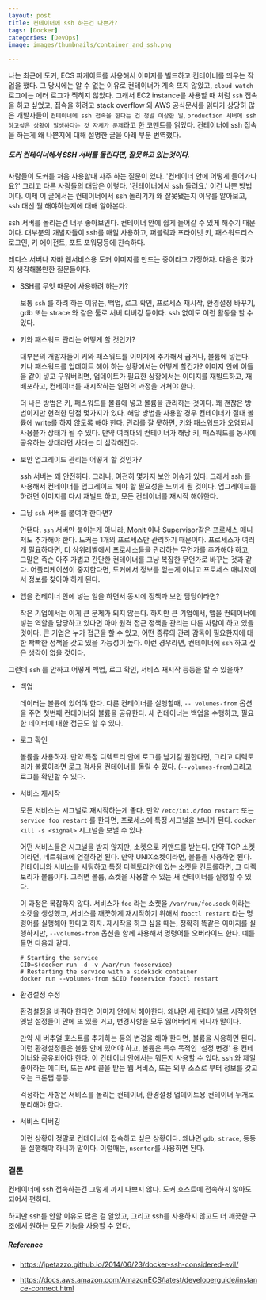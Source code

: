 ```yaml
---
layout: post
title: 컨테이너에 ssh 하는건 나쁜가?
tags: [Docker]
categories: [DevOps]
image: images/thumbnails/container_and_ssh.png

---
```



나는 최근에 도커, ECS 파게이트를 사용해서 이미지를 빌드하고 컨테이너를 띄우는 작업을 했다. 그 당시에는 알 수 없는 이유로 컨테이너가 계속 뜨지 않았고, `cloud watch` 로그에는 에러 로그가 찍히지 않았다. 그래서 EC2 instance를 사용할 때 처럼 `ssh` 접속을 하고 싶었고, 접속을 하려고 stack overflow 와 AWS 공식문서를 읽다가 상당히 많은 개발자들이 `컨테이너에 ssh 접속을 한다는 건 정말 이상한 일`, `production 서버에 ssh 하고싶은 상황이 발생하다는 것 자체가 문제`라고 한 코멘트를 읽었다. 컨테이너에 ssh 접속을 하는게 왜 나쁜지에 대해 설명한 글을 아래 부분 번역했다.



##### 도커 컨테이너에서 SSH 서버를 돌린다면, 잘못하고 있는것이다. 

사람들이 도커를 처음 사용할때 자주 하는 질문이 있다. '컨테이너 안에 어떻게 들어가나요?' 그리고 다른 사람들의 대답은 이렇다. '컨테이너에서 ssh 돌려요.' 이건 나쁜 방법이다. 이제 이 글에서는 컨테이너에서 ssh 돌리기가 왜 잘못됐는지 이유를 알아보고, ssh 대신 뭘 해야하는지에 대해 알아본다.

ssh 서버를 돌리는건 너무 좋아보인다. 컨테이너 안에 쉽게 들어갈 수 있게 해주기 때문이다. 대부분의 개발자들이 ssh를 매일 사용하고, 퍼블릭과 프라이빗 키, 패스워드리스 로그인, 키 에이전트, 포트 포워딩등에 친숙하다. 

레디스 서버나 자바 웹서비스용 도커 이미지를 만드는 중이라고 가정하자. 다음은 몇가지 생각해볼만한 질문들이다.

* SSH를 무엇 때문에 사용하려 하는가?

  보통 `ssh` 를 하려 하는 이유는, 백업, 로그 확인, 프로세스 재시작, 환경설정 바꾸기, gdb 또는 strace 와 같은 툴로 서버 디버깅 등이다. ssh 없이도 이런 활동을 할 수 있다.

  

* 키와 패스워드 관리는 어떻게 할 것인가?

  대부분의 개발자들이 키와 패스워드를 이미지에 추가해서 굽거나, 볼륨에 넣는다. 키나 패스워드를 업데이트 해야 하는 상황에서는 어떻게 할건가? 이미지 안에 이들을 같이 넣고 구워버리면, 업데이트가 필요한 상황에서는 이미지를 재빌드하고, 재배포하고, 컨테이너를 재시작하는 일련의 과정을 거쳐야 한다. 

  더 나은 방법은 키, 패스워드를 볼륨에 넣고 볼륨을 관리하는 것이다. 꽤 괜찮은 방법이지만 현격한 단점 몇가지가 있다. 해당 방법을 사용할 경우 컨테이너가 절대 볼륨에 write를 하지 않도록 해야 한다. 관리를 잘 못하면, 키와 패스워드가 오염되서 사용불가 상태가 될 수 있다. 만약 여러대의 컨테이너가 해당 키, 패스워드를 동시에 공유하는 상태라면 사태는 더 심각해진다. 

  

* 보안 업그레이드 관리는 어떻게 할 것인가?

  ssh 서버는 꽤 안전하다. 그러나, 여전히 몇가지 보안 이슈가 있다. 그래서 ssh 를 사용해서 컨테이너를 업그레이드 해야 할 필요성을 느끼게 될 것이다. 업그레이드를 하려면 이미지를 다시 재빌드 하고, 모든 컨테이너를 재시작 해야한다. 

   

* 그냥 `ssh` 서버를 붙여야 한다면?

  안됀다. `ssh` 서버만 붙이는게 아니라, Monit 이나 Supervisor같은 프로세스 매니저도 추가해야 한다. 도커는 1개의 프로세스만 관리하기 때문이다. 프로세스가 여러개 필요하다면, 더 상위레벨에서 프로세스들을 관리하는 무언가를 추가해야 하고, 그말은 즉슨 아주 가볍고 간단한 컨테이너를 그냥 복잡한 무언가로 바꾸는 것과 같다. 어플리케이션이 중지한다면, 도커에서 정보를 얻는게 아니고 프로세스 매니저에서 정보를 찾아야 하게 된다. 

  

* 앱을 컨테이너 안에 넣는 일을 하면서 동시에 정책과 보안 담당이라면?

  작은 기업에서는 이게 큰 문제가 되지 않는다. 하지만 큰 기업에서, 앱을 컨테이너에 넣는 역할을 담당하고 있다면 아마 원격 접근 정책을 관리는 다른 사람이 하고 있을 것이다. 큰 기업은 누가 접근을 할 수 있고, 어떤 종류의 관리 감독이 필요한지에 대한 빡빡한 정책을 갖고 있을 가능성이 높다. 이런 경우라면, 컨테이너에 `ssh` 하고 싶은 생각이 없을 것이다.



그런데 `ssh` 를 안하고 어떻게 백업, 로그 확인, 서비스 재시작 등등을 할 수 있을까?



* 백업

  데이터는 볼륨에 있어야 한다. 다른 컨테이너를 실행할때, `-- volumes-from` 옵션을 주면 첫번째 컨테이너와 볼륨을 공유한다. 새 컨테이너는 백업을 수행하고, 필요한 데이터에 대한 접근도 할 수 있다.

* 로그 확인

  볼륨을 사용하자. 만약 특정 디렉토리 안에 로그를 남기길 원한다면, 그리고 디렉토리가 볼륨이라면 로그 검사용 컨테이너를 돌릴 수 있다. (`--volumes-from`)그리고 로그를 확인할 수 있다.

* 서비스 재시작

  모든 서비스는 시그널로 재시작하는게 좋다. 만약 `/etc/ini.d/foo restart` 또는 `service foo restart` 를 한다면, 프로세스에 특정 시그널을 보내게 된다. `docker kill -s <signal>` 시그널을 보낼 수 있다.

  어떤 서비스들은 시그널을 받지 않지만, 소켓으로 커맨드를 받는다. 만약 TCP 소켓이라면, 네트워크에 연결하면 된다. 만약 UNIX소켓이라면, 볼륨을 사용하면 된다. 컨테이너와 서비스를 세팅하고 특정 디렉토리안에 있는 소켓을 컨트롤하면, 그 디렉토리가 볼륨이다. 그러면 볼륨, 소켓을 사용할 수 있는 새 컨테이너를 실행할 수 있다. 

  이 과정은 복잡하지 않다. 서비스가 `foo`  라는 소켓을 `/var/run/foo.sock` 이라는 소켓을 생성했고, 서비스를 깨끗하게 재시작하기 위해서 `fooctl restart`  라는 명령어를 실행해야 한다고 하자. 재시작을 하고 싶을 때는, 정확히 똑같은 이미지를 실행하지만, `--volumes-from` 옵션을 함께 사용해서 명령어를 오버라이드 한다. 예를 들면 다음과 같다.

  ```shell
  # Starting the service
  CID=$(docker run -d -v /var/run fooservice)
  # Restarting the service with a sidekick container
  docker run --volumes-from $CID fooservice fooctl restart
  ```

  

* 환경설정 수정

  환경설정을 바꿔야 한다면 이미지 안에서 해야한다. 왜냐면 새 컨테이널르 시작하면 옛날 설정들이 안에 또 있을 거고, 변경사항을 모두 잃어버리게 되니까 말이다. 

  만약 새 버추얼 호스트를 추가하는 등의 변경을 해야 한다면, 볼륨을 사용하면 된다. 이런 환경설정들은 볼륨 안에 있어야 하고, 볼륨은 특수 목적인 '설정 변경' 용 컨테이너와 공유되어야 한다. 이 컨테이너 안에서는 뭐든지 사용할 수 있다. `ssh` 와 제일 좋아하는 에디터, 또는 `API` 콜을 받는 웹 서비스, 또는 외부 소스로 부터 정보를 갖고오는 크론탭 등등.

  걱정하는 사항은 서비스를 돌리는 컨테이너, 환경설정 업데이트용 컨테이너 두개로 분리해야 한다.

  

* 서비스 디버깅

  이런 상황이 정말로 컨테이너에 접속하고 싶은 상황이다. 왜냐면 `gdb`, `strace`, 등등을 실행해야 하니까 말이다. 이럴때는, `nsenter`를 사용하면 된다.





### 결론

컨테이너에 ssh 접속하는건 그렇게 까지 나쁘지 않다. 도커 호스트에 접속하지 않아도 되어서 편하다. 

하지만 ssh를 안할 이유도 많은 걸 알았고, 그리고 ssh를 사용하지 않고도 더 깨끗한 구조에서 원하는 모든 기능을 사용할 수 있다.



##### Reference

* https://jpetazzo.github.io/2014/06/23/docker-ssh-considered-evil/

* https://docs.aws.amazon.com/AmazonECS/latest/developerguide/instance-connect.html